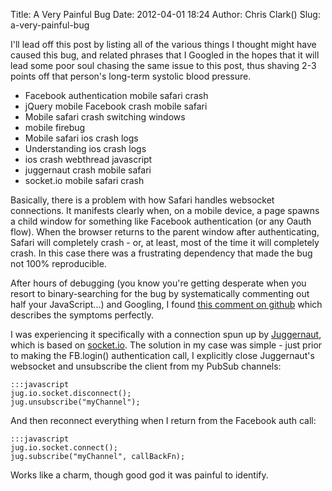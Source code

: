Title: A Very Painful Bug
Date: 2012-04-01 18:24
Author: Chris Clark()
Slug: a-very-painful-bug

I'll lead off this post by listing all of the various things I thought
might have caused this bug, and related phrases that I Googled in the
hopes that it will lead some poor soul chasing the same issue to this
post, thus shaving 2-3 points off that person's long-term systolic blood
pressure.

-   Facebook authentication mobile safari crash
-   jQuery mobile Facebook crash mobile safari
-   Mobile safari crash switching windows
-   mobile firebug
-   Mobile safari ios crash logs
-   Understanding ios crash logs
-   ios crash webthread javascript
-   juggernaut crash mobile safari
-   socket.io mobile safari crash

Basically, there is a problem with how Safari handles websocket
connections. It manifests clearly when, on a mobile device, a page
spawns a child window for something like Facebook authentication (or any
Oauth flow). When the browser returns to the parent window after
authenticating, Safari will completely crash - or, at least, most of the
time it will completely crash. In this case there was a frustrating
dependency that made the bug not 100% reproducible.
  
After hours of debugging (you know you're getting desperate when you
resort to binary-searching for the bug by systematically commenting out
half your JavaScript...) and Googling, I found [this comment on
github](https://github.com/LearnBoost/socket.io/issues/193#issuecomment-4177697)
which describes the symptoms perfectly.
  
I was experiencing it specifically with a connection spun up by
[Juggernaut](https://github.com/maccman/juggernaut), which is based on
[socket.io](https://github.com/learnboost/socket.io). The solution in my
case was simple - just prior to making the FB.login() authentication
call, I explicitly close Juggernaut's websocket and unsubscribe the
client from my PubSub channels:

    :::javascript
    jug.io.socket.disconnect();
    jug.unsubscribe("myChannel");

And then reconnect everything when I return from the Facebook auth
call:

    :::javascript
    jug.io.socket.connect();
    jug.subscribe("myChannel", callBackFn);

Works like a charm, though good god it was painful to identify.
